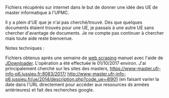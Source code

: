 Fichiers récupérés sur internet dans le but de donner une idée des UE de master informatique à l'UPMC.


Il y a plein d'UE que je n'ai pas cherché/trouvé.
Dès que quelques documents étaient trouvés pour une UE, je passais à une autre UE sans chercher d'avantage de documents.
Je ne compte pas continuer à chercher mais toute aide reste bienvenue.



Notes techniques :

Fichiers obtenus après une semaine de [web scraping](https://en.wikipedia.org/wiki/Web_scraping)
manuel avec l'aide de [JDownloader](http://jdownloader.org/).
L'opération a été effectuée le 01/10/2017 environ.
J'ai principalement cherché sur les sites des masters, 
https://www-master.ufr-info-p6.jussieu.fr:8083/2017/
http://www-master.ufr-info-p6.jussieu.fr/ue/2014/description.php?code_ue=4I901
(en faisant varier la date dans l'URL directement pour accéder aux ressources ds années antérieures)
et fait des recherches google.
